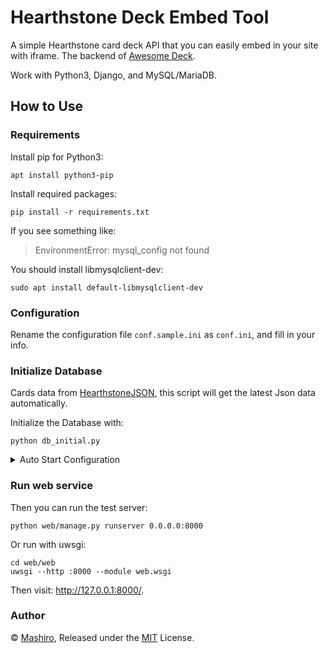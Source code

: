 # Hearthstone Deck Embed Tool

A simple Hearthstone card deck API that you can easily embed in your site with iframe. The backend of [Awesome Deck](https://deck.2heng.xin/).

Work with Python3, Django, and MySQL/MariaDB.

## How to Use

### Requirements
Install pip for Python3:
```shell
apt install python3-pip
```

Install required packages:
```shell
pip install -r requirements.txt
```

If you see something like:
> EnvironmentError: mysql_config not found

You should install libmysqlclient-dev:
```shell
sudo apt install default-libmysqlclient-dev
```

### Configuration
Rename the configuration file `conf.sample.ini` as `conf.ini`, and fill in your info.

### Initialize Database
Cards data from [HearthstoneJSON](https://github.com/HearthSim/hsdata), this script will get the latest Json data automatically. 

Initialize the Database with:
```shell
python db_initial.py
```

<details>
<summary>Auto Start Configuration</summary>

Latter if you need a cards data auto update (who knows when Bilzzard will release a hotfix and diminish some cards), there's a auto update database script `auto_update.py`, add it to system autostart task, and then for every 6 hours (you may change is to any interval by modifying the scrpit).

On a Ubuntu 18+, you may do so:

Create unit file in `/lib/systemd/system/hearthstone_deck_auto_update.service` with the following content:

```
[Unit]
Description=<hearthstone_deck_auto_update>
After=network.target network-online.target

[Service]
Type=simple
User=<required_user_name>
Group=<required_group_name>
Restart=always
ExecStartPre=/bin/mkdir -p /var/run/<hearthstone_deck_auto_update>
PIDFile=/var/run/<hearthstone_deck_auto_update>/service.pid
ExecStart=/path/to/your/auto_update.py

[Install]
WantedBy=multi-user.target
```
Save this file and reload systemd:

```shell
sudo systemctl daemon-reload
```

Then add your service to autostart:

```
sudo systemctl enable hearthstone_deck_auto_update.service
```

you should see that Systemd created required symlinks after enable action.

Reboot and see if it's up and running (ps aux | grep python or sudo systemctl status hearthstone_deck_auto_update.service). If there is something weird - check Systemd journal:

```
sudo journalctl -xe
```
</details>

### Run web service

Then you can run the test server:
```shell
python web/manage.py runserver 0.0.0.0:8000
```

Or run with uwsgi:
```shell
cd web/web
uwsgi --http :8000 --module web.wsgi
```

Then visit: <http://127.0.0.1:8000/>.

### Author
© [Mashiro](https://github.com/mashirozx/), Released under the [MIT](https://github.com/mashirozx/hearthstone-deck-embed/blob/master/LICENSE) License.
